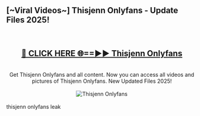 <h2>[~Viral Videos~] Thisjenn Onlyfans - Update Files 2025!</h2>
<br>
<div align="center">
<h2><a href="https://betterlinks.top/A2PfLJ" rel="nofollow">🔴 CLICK HERE 🌐==►► Thisjenn Onlyfans</a></h2>
<br>
Get Thisjenn Onlyfans and all content. Now you can access all videos and pictures of Thisjenn Onlyfans. New Updated Files 2025!
<br>
<br>
<a href="https://betterlinks.top/A2PfLJ" rel="nofollow" data-target="animated-image.originalLink"><img src="https://i.ibb.co.com/WyWwxjT/player-gif2.gif" alt="Thisjenn Onlyfans" style="max-width: 100%; display: inline-block;" data-target="animated-image.originalImage"></a>
</div>
<br>
thisjenn onlyfans leak